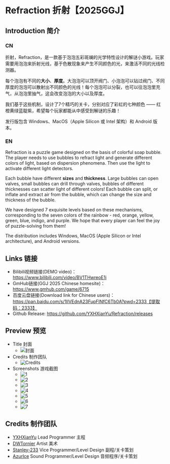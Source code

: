 # Refraction 折射【2025GGJ】

## Introduction 简介

### CN

折射，Refraction，是一款基于泡泡五彩斑斓的光学特性设计的解谜小游戏。玩家需要用泡泡来折射光线，基于色散现象来产生不同颜色的光，来激活不同的光线检测器。

每个泡泡有不同的**大小**、**厚度**。大泡泡可以顶开阀门、小泡泡可以钻过阀门、不同厚度的泡泡可以散射出不同颜色的光线！每个泡泡可以分裂，也可以往泡泡里充气，从泡泡里抽气，这会改变泡泡的大小以及厚度。

我们基于这些机制，设计了7个精巧的关卡，分别对应了彩虹的七种颜色 —— 红橙黄绿蓝靛紫，希望每个玩家都能从中感受到解谜的乐趣！

发行版包含 Windows、MacOS（Apple Silicon 或 Intel 架构）和 Android 版本。

### EN

Refraction is a puzzle game designed on the basis of colorful soap bubble. The player needs to use bubbles to refract light and generate different colors of light, based on dispersion phenomena. Then use the light to activate different light detectors.

Each bubble have different **sizes** and **thickness**. Large bubbles can open valves, small bubbles can drill through valves, bubbles of different thicknesses can scatter light of different colors! Each bubble can split, or inflate and extract air from the bubble, which can change the size and thickness of the bubble.

We have designed 7 exquisite levels based on these mechanisms, corresponding to the seven colors of the rainbow - red, orange, yellow, green, blue, indigo, and purple. We hope that every player can feel the joy of puzzle-solving from them!

The distribution includes Windows, MacOS (Apple Silicon or Intel architecture), and Android versions.

## Links 链接

* Bilibili视频链接(DEMO video)：https://www.bilibili.com/video/BV1THwreoE1i
* GmHub链接(GGJ 2025 Chinese homesite)：https://www.gmhub.com/game/6715
* 百度云盘链接(Download link for Chinese users)：https://pan.baidu.com/s/1llVEdnA23FupFINfC6Tb0A?pwd=2333【提取码：2333】
* Github Release: https://github.com/YXHXianYu/Refraction/releases

## Preview 预览

* Title 封面
  * ![封面](https://github.com/user-attachments/assets/aded84d0-bc95-43ed-a23d-8246e87b8586)
* Credits 制作团队
  * ![Credits](https://github.com/user-attachments/assets/35b458f3-77e9-4cf6-aef7-9d480f3a8b3a)
* Screenshots 游戏截图
  * ![1](https://github.com/user-attachments/assets/664fa6bb-ced4-4ccb-aece-8f6e8bfa8ba3)
  * ![2](https://github.com/user-attachments/assets/3d74f4b9-b0a2-4cd4-89df-d11e14975a7a)
  * ![3](https://github.com/user-attachments/assets/ade39d48-cb6b-42b8-83d3-6fb2c4b53299)
  * ![4](https://github.com/user-attachments/assets/1d0a30bc-f192-48f1-9f3f-9a30b33862d0)
  * ![5](https://github.com/user-attachments/assets/86d58797-1ebf-4634-bb5e-c4c5bd4198d2)
  * ![6](https://github.com/user-attachments/assets/5182991b-9e82-465b-bf9e-e577d193ec10)
  * ![7](https://github.com/user-attachments/assets/6aefd898-9053-42c8-bffe-e07461584677)

## Credits 制作团队
- [YXHXianYu](https://github.com/YXHXianYu) Lead Programmer 主程
- [DWTornier](https://github.com/DWTornier) Artist 美术
- [Stanley-233](https://github.com/Stanley-233) Vice Programmer/Level Design 副程/关卡策划
- [AzurIce](https://github.com/AzurIce) Sound Programmer/Level Design 音频程序/关卡策划



